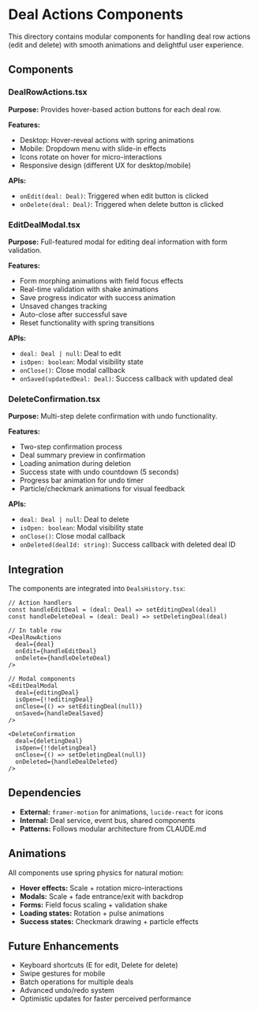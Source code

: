 # Deal Actions Components

This directory contains modular components for handling deal row actions (edit and delete) with smooth animations and delightful user experience.

## Components

### DealRowActions.tsx
**Purpose:** Provides hover-based action buttons for each deal row.

**Features:**
- Desktop: Hover-reveal actions with spring animations
- Mobile: Dropdown menu with slide-in effects
- Icons rotate on hover for micro-interactions
- Responsive design (different UX for desktop/mobile)

**APIs:**
- `onEdit(deal: Deal)`: Triggered when edit button is clicked
- `onDelete(deal: Deal)`: Triggered when delete button is clicked

### EditDealModal.tsx
**Purpose:** Full-featured modal for editing deal information with form validation.

**Features:**  
- Form morphing animations with field focus effects
- Real-time validation with shake animations
- Save progress indicator with success animation
- Unsaved changes tracking
- Auto-close after successful save
- Reset functionality with spring transitions

**APIs:**
- `deal: Deal | null`: Deal to edit
- `isOpen: boolean`: Modal visibility state
- `onClose()`: Close modal callback
- `onSaved(updatedDeal: Deal)`: Success callback with updated deal

### DeleteConfirmation.tsx
**Purpose:** Multi-step delete confirmation with undo functionality.

**Features:**
- Two-step confirmation process
- Deal summary preview in confirmation
- Loading animation during deletion
- Success state with undo countdown (5 seconds)
- Progress bar animation for undo timer
- Particle/checkmark animations for visual feedback

**APIs:**
- `deal: Deal | null`: Deal to delete
- `isOpen: boolean`: Modal visibility state  
- `onClose()`: Close modal callback
- `onDeleted(dealId: string)`: Success callback with deleted deal ID

## Integration

The components are integrated into `DealsHistory.tsx`:

```tsx
// Action handlers
const handleEditDeal = (deal: Deal) => setEditingDeal(deal)
const handleDeleteDeal = (deal: Deal) => setDeletingDeal(deal)

// In table row
<DealRowActions
  deal={deal}
  onEdit={handleEditDeal}
  onDelete={handleDeleteDeal}
/>

// Modal components
<EditDealModal
  deal={editingDeal}
  isOpen={!!editingDeal}
  onClose={() => setEditingDeal(null)}
  onSaved={handleDealSaved}
/>

<DeleteConfirmation
  deal={deletingDeal}
  isOpen={!!deletingDeal}
  onClose={() => setDeletingDeal(null)}
  onDeleted={handleDealDeleted}
/>
```

## Dependencies

- **External:** `framer-motion` for animations, `lucide-react` for icons
- **Internal:** Deal service, event bus, shared components
- **Patterns:** Follows modular architecture from CLAUDE.md

## Animations

All components use spring physics for natural motion:
- **Hover effects:** Scale + rotation micro-interactions
- **Modals:** Scale + fade entrance/exit with backdrop
- **Forms:** Field focus scaling + validation shake
- **Loading states:** Rotation + pulse animations
- **Success states:** Checkmark drawing + particle effects

## Future Enhancements

- Keyboard shortcuts (E for edit, Delete for delete)
- Swipe gestures for mobile
- Batch operations for multiple deals
- Advanced undo/redo system
- Optimistic updates for faster perceived performance
